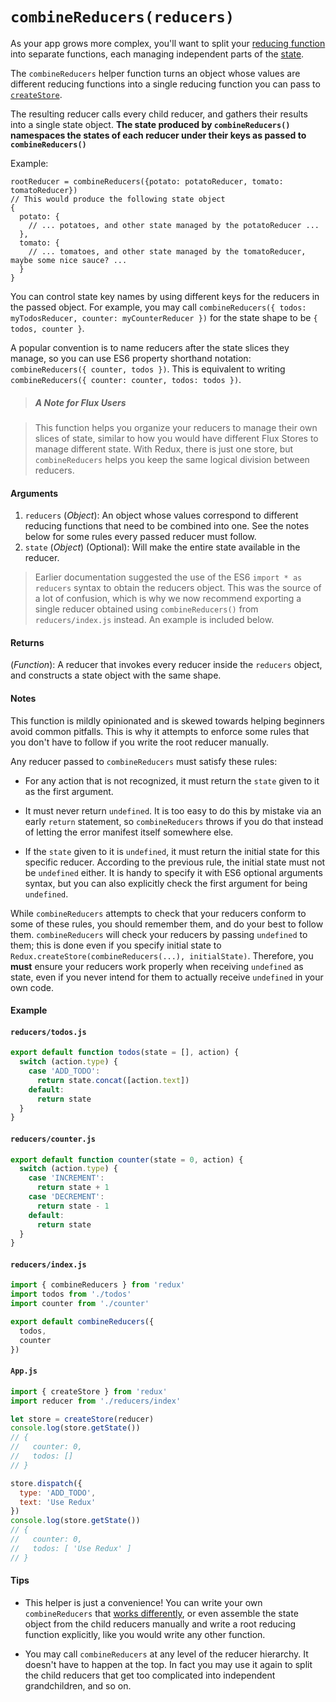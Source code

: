 # `combineReducers(reducers)`

As your app grows more complex, you'll want to split your
[reducing function](../Glossary.md#reducer) into separate functions, each
managing independent parts of the [state](../Glossary.md#state).

The `combineReducers` helper function turns an object whose values are different
reducing functions into a single reducing function you can pass to
[`createStore`](createStore.md).

The resulting reducer calls every child reducer, and gathers their results into
a single state object. **The state produced by `combineReducers()` namespaces
the states of each reducer under their keys as passed to `combineReducers()`**

Example:

```
rootReducer = combineReducers({potato: potatoReducer, tomato: tomatoReducer})
// This would produce the following state object
{
  potato: {
    // ... potatoes, and other state managed by the potatoReducer ...
  },
  tomato: {
    // ... tomatoes, and other state managed by the tomatoReducer, maybe some nice sauce? ...
  }
}
```

You can control state key names by using different keys for the reducers in the
passed object. For example, you may call `combineReducers({ todos:
myTodosReducer, counter: myCounterReducer })` for the state shape to be `{
todos, counter }`.

A popular convention is to name reducers after the state slices they manage, so
you can use ES6 property shorthand notation: `combineReducers({ counter, todos
})`. This is equivalent to writing `combineReducers({ counter: counter, todos:
todos })`.

> ##### A Note for Flux Users

> This function helps you organize your reducers to manage their own slices of
> state, similar to how you would have different Flux Stores to manage different
> state. With Redux, there is just one store, but `combineReducers` helps you
> keep the same logical division between reducers.

#### Arguments

1. `reducers` (_Object_): An object whose values correspond to different
   reducing functions that need to be combined into one. See the notes below for
   some rules every passed reducer must follow.
1. `state` (_Object_) (Optional): Will make the entire state available in the
   reducer.

> Earlier documentation suggested the use of the ES6 `import * as reducers`
> syntax to obtain the reducers object. This was the source of a lot of
> confusion, which is why we now recommend exporting a single reducer obtained
> using `combineReducers()` from `reducers/index.js` instead. An example is
> included below.

#### Returns

(_Function_): A reducer that invokes every reducer inside the `reducers` object,
and constructs a state object with the same shape.

#### Notes

This function is mildly opinionated and is skewed towards helping beginners
avoid common pitfalls. This is why it attempts to enforce some rules that you
don't have to follow if you write the root reducer manually.

Any reducer passed to `combineReducers` must satisfy these rules:

* For any action that is not recognized, it must return the `state` given to it
  as the first argument.

* It must never return `undefined`. It is too easy to do this by mistake via an
  early `return` statement, so `combineReducers` throws if you do that instead
  of letting the error manifest itself somewhere else.

* If the `state` given to it is `undefined`, it must return the initial state
  for this specific reducer. According to the previous rule, the initial state
  must not be `undefined` either. It is handy to specify it with ES6 optional
  arguments syntax, but you can also explicitly check the first argument for
  being `undefined`.

While `combineReducers` attempts to check that your reducers conform to some of
these rules, you should remember them, and do your best to follow them.
`combineReducers` will check your reducers by passing `undefined` to them; this
is done even if you specify initial state to
`Redux.createStore(combineReducers(...), initialState)`. Therefore, you **must**
ensure your reducers work properly when receiving `undefined` as state, even if
you never intend for them to actually receive `undefined` in your own code.

#### Example

#### `reducers/todos.js`

```js
export default function todos(state = [], action) {
  switch (action.type) {
    case 'ADD_TODO':
      return state.concat([action.text])
    default:
      return state
  }
}
```

#### `reducers/counter.js`

```js
export default function counter(state = 0, action) {
  switch (action.type) {
    case 'INCREMENT':
      return state + 1
    case 'DECREMENT':
      return state - 1
    default:
      return state
  }
}
```

#### `reducers/index.js`

```js
import { combineReducers } from 'redux'
import todos from './todos'
import counter from './counter'

export default combineReducers({
  todos,
  counter
})
```

#### `App.js`

```js
import { createStore } from 'redux'
import reducer from './reducers/index'

let store = createStore(reducer)
console.log(store.getState())
// {
//   counter: 0,
//   todos: []
// }

store.dispatch({
  type: 'ADD_TODO',
  text: 'Use Redux'
})
console.log(store.getState())
// {
//   counter: 0,
//   todos: [ 'Use Redux' ]
// }
```

#### Tips

* This helper is just a convenience! You can write your own `combineReducers`
  that [works differently](https://github.com/acdlite/reduce-reducers), or even
  assemble the state object from the child reducers manually and write a root
  reducing function explicitly, like you would write any other function.

* You may call `combineReducers` at any level of the reducer hierarchy. It
  doesn't have to happen at the top. In fact you may use it again to split the
  child reducers that get too complicated into independent grandchildren, and so
  on.

